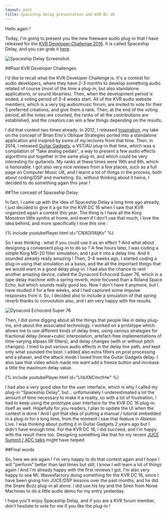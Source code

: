 ```yaml
---
layout: post
title: Spaceship Delay presentation and KVR DC 16
---
```


Hello again !

Today, I'm going to present you the new freeware audio plug-in that I have released for the [KVR Developer Challenge 2016](http://www.kvraudio.com/kvr-developer-challenge/2016/). It is called Spaceship Delay, and you can grab it [here](https://www.kvraudio.com/kvr-developer-challenge/2016/#dc16-12755).

![Spaceship Delay Screenshot](http://static.kvraudio.com/i/b/screenshot-4.png)

##Past KVR Developer Challenges

I'd like to recall what the KVR Developer Challenge is. It's a contest for audio developers, where they have 2-3 months to develop something audio related of course (most of the time a plug-in, but also standalone applications, or sound librairies). Then, when the development period is ended, a voting period of 3-4 weeks start. All of the KVR audio website members, which is a very big audio/music forum, are invited to vote for their 5 preferred creations, and give them a rank. Then, at the end of the voting period, all the votes are counted, the ranks of all the contributions are established, and the creators can win a few things depending on the results.

I did that contest two times already. In 2012, I released [Inspiration](http://www.kvraudio.com/product/inspiration-by-musical-entropy/details), my take on the concept of Brian Eno's Oblique Strategies ported into a standalone application and insipred by some of my lectures from that time. Then, in 2014, I released [Guitar Gadgets](http://www.kvraudio.com/product/guitar-gadgets-by-musical-entropy/details), a VST/AU plug-in that time, which was a compilation of "fake analog pedals", a way to present a few audio effects algorithms put together in the same plug-in, and which could be very interesting for guitarists. My ranks at these times were 19th and 6th, which is honorable. I got also very nice reviews from a few places, such as a full page on Computer Music UK, and I learnt a lot of things in the process, both about coding/DSP and marketing. So, without thinking about it twice, I decided to do something again this year !

##The concept of Spaceship Delay

In fact, I came up with the idea of Spaceship Delay a long time ago already, I just decided to give it a go for the KVR DC 16 when I saw that KVR organized again a contest this year. The thing is I have all the Korg Monotron little synths at home, and even if I don't use that much, I love the idea behind, and more specifically I love this one :

{% include youtubePlayer.html id="CNXOI1AIjKo" %}

So I was thinking : what if you could use it as an effect ? And what about designing a convenient plug-in to do so ? A few hours later, I was coding a simple Korg MS-20 filter simulation, and I put it into a delay line. And it sounded already really amazing ! Then, 3-4 weeks ago, I started coding a plug-in using that simulation as a basis, and the all the important things that we would want in a good delay plug-in. I had also the chance to rent another amazing device, called the Dynacord Echocord Super 76, which is a tape delay machine with a spring reverb, more focused than a Roland Space Echo, but which sounds really good too. Now I don't have it anymore, but I have studied it for a few weeks, and I had captured some impulse responses from it. So, I decided also to include a simulation of that spring reverb thanks to convolution also, and I am very happy with the results.

![Dynacord Echocord Super 76]({{site.baseurl}}/images/Super76.png)

Then, I did some digging about all the things that people like in delay plug-ins, and about the associated technology. I worked on a prototype which allows me to use different kinds of delay lines, using various strategies for fractional delay (linear+cubic interpolation, artefact-free implementations of time-varying allpass IIR filters), and delay changes (with or without pitch changes). I tried to put various audio effects in the delay line path, and kept only what sounded the best. I added also extra filters on post processing and a phaser, and the attack mode I loved from the Guitar Gadgets delay. I also saw that video which made me want add a freeze button and increase a little the maximum delay value.

{% include youtubePlayer.html id="LhkXNCmctHw" %}

I had also a very good idea for the user interface, which is why I called my plug-in "Spaceship Delay", but... unfortunately I underestimated a lot the amount of time necessary to make it a reality, so with a lot of frustration, I had to keep using the prototype user interface for the KVR DC 16 plug-in itself as well. Hopefully for you readers, I plan to update the UI when the contest is done ! And I got that idea of putting a manual / tutorial embedded in a plug-in for a long time, from the moment I saw that feature in Ableton Live. I was thinking about putting it in Guitar Gadgets 2 years ago but I didn't have enough time. For the KVR DC 16, I did succeed, and I'm happy with the result there too. Designing something like that for my recent [JUCE Summit / ADC talks](https://www.youtube.com/channel/UCaF6fKdDrSmPDmiZcl9KLnQ) might have helped

##Final words

So, here we are again ! I'm very happy to do that contest again and I hope I will "perform" better than last times but still, I know I will learn a lot of things again ! And I'm already happy with the first reviews I got. I'm also very happy to see Mr. Wavesfactory doing something for the KVR DC 16, since I have been giving him JUCE/DSP lessons over the past months, and he did the Snare Buzz plug-in all alone. I did use his toy and the Siren from Noise Machines to do a little audio demo for my entry yesterday.

I hope you'll enjoy Spaceship Delay, and if you are a KVR forum member, don't hesitate to vote for me if you like the plug-in !
